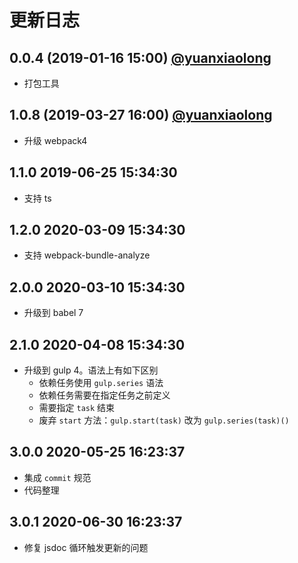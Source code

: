 # 更新日志

## 0.0.4 (2019-01-16 15:00) [@yuanxiaolong]()

* 打包工具

## 1.0.8 (2019-03-27 16:00) [@yuanxiaolong]()

* 升级 webpack4

## 1.1.0 2019-06-25 15:34:30

* 支持 ts

## 1.2.0 2020-03-09 15:34:30

* 支持 webpack-bundle-analyze

## 2.0.0 2020-03-10 15:34:30

* 升级到 babel 7

## 2.1.0 2020-04-08 15:34:30

* 升级到 gulp 4。语法上有如下区别
  - 依赖任务使用 `gulp.series` 语法
  - 依赖任务需要在指定任务之前定义
  - 需要指定 `task` 结束
  - 废弃 `start` 方法：`gulp.start(task)` 改为 `gulp.series(task)()`

## 3.0.0 2020-05-25 16:23:37

* 集成 `commit` 规范
* 代码整理

## 3.0.1 2020-06-30 16:23:37

* 修复 jsdoc 循环触发更新的问题

